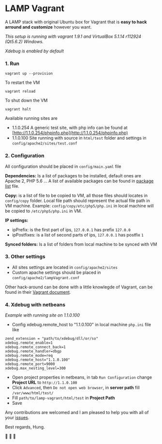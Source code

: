 # LAMP Vagrant

A LAMP stack with original Ubuntu box for Vagrant that is **easy to hack arround and customize** however you want.

*This setup is running with vagrant 1.9.1 and VirtualBox 5.1.14 r112924 (Qt5.6.2) Windows.*

*Xdebug is enabled by default*

### 1. Run

```shell
vagrant up --provision
```
To restart the VM
```shell
vagrant reload
```
To shut down the VM
```shell
vagrant halt
```

Available running sites are

- 1.1.0.254 A generic test site, with php info can be found at [http://1.1.0.254/phpinfo.php](http://1.1.0.254/phpinfo.php)
- 1.1.0.100 Site running with source in `html/test` folder and settings in `config/apache2/sites/test.conf`

### 2. Configuration

All configuration should be placed in `config/main.yaml` file

**Dependencies:** Is a list of packages to be installed, default ones are Apache 2, PHP 5.6 ... A list of available packages can be found in [package list](PACKAGES.md) file.

**Copy:** is a list of file to be copied to VM, all those files should locates in `config/copy` folder. Local file path should represent the actual file path in VM machine. Example: `config/copy/etc/php5/php.ini` in local machine will be copied to `/etc/php5/php.ini` in VM.

**IP settings:**
- ipPrefix: is the first part of ips, `127.0.0.1` has prefix `127.0.0`
- ipPostfixes: is a list of second parts of ips, `127.0.0.1` has postfix `1`

**Synced folders:** Is a list of folders from local machine to be synced with VM

### 3. Other settings

-	All sites settings are located in `config/apache2/sites`
-	Custom apache settings should be placed in `config/apache2/lampVagrant.conf`

Other hack-around can be done with a little knowlegde of Vagrant, can be found in their [Vagrant document](https://www.vagrantup.com/docs/).

### 4. Xdebug with netbeans

*Example with running site on 1.1.0.100*

- Config xdebug.remote_host to "1.1.0.100" in local machine `php.ini` file like

```
zend_extension = "path/to/xdebug/dll/or/so"
xdebug.remote_enable=1
xdebug.remote_connect_back=1
xdebug.remote_handler=dbgp
xdebug.remote_mode=req
xdebug.remote_host="1.1.0.100"
xdebug.remote_port=9000
xdebug.max_nesting_level=300
```

- Open project properties in netbeans, in tab `Run Configuration` change **Project URL** to `http://1.1.0.100`
- Click `Advanced`, then `Do not open web browser`, in **server path** fill `/var/www/html/test/`
- Fill `path/to/lamp-vagrant/html/test` in **Project Path**
- Save


Any contributions are welcomed and I am pleased to help you with all of your [issues](https://github.com/dumday/lamp-vagrant/issues).

Best regards,
Hung.

:beer: :beer: :beer:
